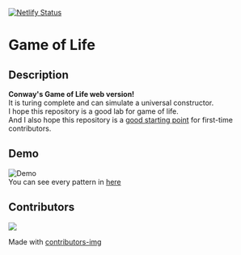 [![Netlify Status](https://api.netlify.com/api/v1/badges/02463762-5814-4b93-89a9-6921a7c00a50/deploy-status)](https://app.netlify.com/sites/troytae-game-of-life/deploys)

# Game of Life

## Description

**Conway's Game of Life web version!**  
It is turing complete and can simulate a universal constructor.  
I hope this repository is a good lab for game of life.  
And I also hope this repository is a [good starting point](https://github.com/TroyTae/game-of-life/issues?q=is%3Aissue+is%3Aopen+label%3A%22help+wanted%22) for first-time contributors.

## Demo

![Demo](./static/favicon.gif)  
You can see every pattern in [here](https://troytae-game-of-life.netlify.app/)

## Contributors

<a href="https://github.com/TroyTae/game-of-life/graphs/contributors">
  <img src="https://contributors-img.firebaseapp.com/image?repo=TroyTae/game-of-life" />
</a>

Made with [contributors-img](https://contributors-img.firebaseapp.com)
